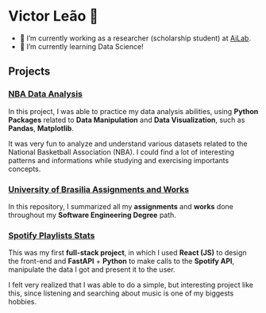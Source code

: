 # Victor Leão 🐍

- 🔭 I’m currently working as a researcher (scholarship student) at [AiLab](https://ailab.unb.br/).
- 🌱 I’m currently learning Data Science!

## Projects

### [NBA Data Analysis](https://github.com/victorleaoo/NBA-Data-Science-Project)
  In this project, I was able to practice my data analysis abilities, using **Python Packages** related to **Data Manipulation** and **Data Visualization**, such as **Pandas**, **Matplotlib**.

  It was very fun to analyze and understand various datasets related to the National Basketball Association (NBA). I could find a lot of interesting patterns and informations while studying and exercising importants concepts.

### [University of Brasilia Assignments and Works](https://github.com/victorleaoo/UnB-Software)
  In this repository, I summarized all my **assignments** and **works** done throughout my **Software Engineering Degree** path.

### [Spotify Playlists Stats](https://github.com/victorleaoo/Spotify-Playlists-WebApp)
  This was my first **full-stack project**, in which I used **React (JS)** to design the front-end and **FastAPI** + **Python** to make calls to the **Spotify API**, manipulate the data I got and present it to the user.

  I felt very realized that I was able to do a simple, but interesting project like this, since listening and searching about music is one of my biggests hobbies.
